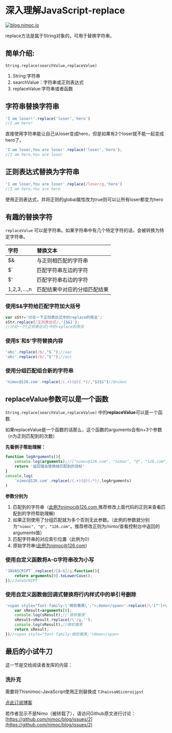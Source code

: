 # 深入理解JavaScript-replace

[![blog.nimoc.io](http://blog.nimoc.io/notice/index.svg)](http://blog.nimoc.io/notice/index.html)

replace方法是属于String对象的，可用于替换字符串。
## 简单介绍:

`String.replace(searchValue,replaceValue)`
1.  String:字符串
2.  searchValue：字符串或正则表达式
3.  replaceValue:字符串或者函数
## 字符串替换字符串

``` javascript
'I am loser!'.replace('loser','hero')
//I am hero!
```

直接使用字符串能让自己从loser变成hero，但是如果有2个loser就不能一起变成hero了。

``` javascript
'I am loser,You are loser'.replace('loser','hero');
//I am hero,You are loser 
```
## 正则表达式替换为字符串

``` javascript
'I am loser,You are loser'.replace(/loser/g,'hero')
//I am hero,You are hero
```

使用正则表达式，并将正则的global属性改为true则可以让所有loser都变为hero
## 有趣的替换字符

`replaceValue` 可以是字符串。如果字符串中有几个特定字符的话，会被转换为特定字符串。

| 字符 | 替换文本 |
| :-- | :-- |
| $& | 与正则相匹配的字符串 |
| $` | 匹配字符串左边的字符 |
| $' | 匹配字符串右边的字符 |
| $1,$2,$3,…,$n | 匹配结果中对应的分组匹配结果 |
### 使用$&字符给匹配字符加大括号

``` javascript
var sStr='讨论一下正则表达式中的replace的用法';
sStr.replace(/正则表达式/,'{$&}');
//讨论一下{正则表达式}中的replace的用法
```
### 使用$`和$'字符替换内容

``` javascript
'abc'.replace(/b/,"$`");//aac
'abc'.replace(/b/,"$'");//acc
```
### 使用分组匹配组合新的字符串

``` javascript
'nimoc@126.com'.replace(/(.+)(@)(.*)/,"$2$1")//@nimoc
```
## replaceValue参数可以是一个函数

`String.replace(searchValue,replaceValue)` 中的**replaceValue**可以是一个函数.

如果replaceValue是一个函数的话那么，这个函数的arguments会有n+3个参数（n为正则匹配到的次数）

**先看例子帮助理解：**

``` javascript
function logArguments(){    
    console.log(arguments);//["nimoc@126.com", "nimoc", "@", "126.com", 0, "nimoc@126.com"] 
    return '返回值会替换掉匹配到的目标'
}
console.log(
    'nimoc@126.com'.replace(/(.+)(@)(.*)/,logArguments)
)
```

**参数分别为**
1.  匹配到的字符串（此例为nimoc@126.com,推荐修改上面代码的正则来查看匹配到的字符帮助理解)
2.  如果正则使用了分组匹配就为多个否则无此参数。（此例的参数就分别为`"nimoc", "@", "126.com"`。推荐修改正则为/nimo/查看控制台中返回的arguments值）
3.  匹配字符串的对应索引位置（此例为0）
4.  原始字符串(此例为nimoc@126.com)
### 使用自定义函数将A-G字符串改为小写

``` javascript
'JAVASCRIPT'.replace(/[A-G]/g,function(){
    return arguments[0].toLowerCase();
})//JaVaScRIPT 
```
### 使用自定义函数做回调式替换将行内样式中的单引号删除

``` javascript
'<span style="font-family:\'微软雅黑\';">;demo</span>'.replace(/\'[^']+\'/g,function(){      
    var sResult=arguments[0];
    console.log(sResult);//'微软雅黑'
    sResult=sResult.replace(/\'/g,'');
    console.log(sResult);//微软雅黑
    return sResult;
})//<span style="font-family:微软雅黑;">demo</span> 
```
## 最后的小试牛刀

这一节是交给阅读者发挥的内容：
### 洗扑克

需要将Thisnimoc-JavaScript使用正则替换成 `TJhaivsaNSicmroijpst`

[点此订阅博客](https://github.com/nimoc/blog/issues/15)

若作者显示不是Nimo（被转载了），请访问Github原文进行讨论：[https://github.com/nimoc/blog/issues/2](https://github.com/nimoc/blog/issues/2)

<script src="https://utteranc.es/client.js"
        repo="nimoc/blog"
        issue-number="15"
        theme="github-light"
        crossorigin="anonymous"
        async>
</script>